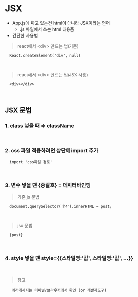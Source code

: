 # JSX
- App.js에 짜고 있는건 html이 아니라 JSX이라는 언어
  - .js 파일에서 쓰는 html 대용품
- 간단한 사용법

> react에서 \<div> 만드는 법(기존)
```
  React.createElement('div', null)
```

<br>

> react에서 \<div> 만드는 법(JSX 사용)
```
  <div></div>
```

<br>

JSX 문법
---
### 1. class 넣을 때 ⇒ className

<br>

### 2. css 파일 적용하려면 상단에 import 추가
```
  import 'css파일 경로'
```

<br>

### 3. 변수 넣을 땐 {중괄호} = 데이터바인딩
> 기존 js 문법
```
  document.querySelector('h4').innerHTML = post;
```

<br>

> jsx 문법
```
  {post}
```

<br>

### 4. style 넣을 땐 style={{스타일명:'값', 스타일명:'값', ...}}

<br>

> 참고
```
   에러메시지는 터미널/브라우저에서 확인 (or 개발자도구)
```

<br>
